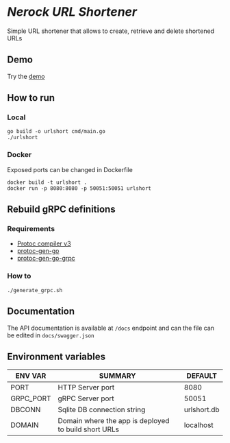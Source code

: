 # _Nerock URL Shortener_

Simple URL shortener that allows to create, retrieve and delete shortened URLs

## Demo
Try the [demo](https://nerock.dev/api/docs)

## How to run
### Local
```
go build -o urlshort cmd/main.go
./urlshort
```
### Docker
Exposed ports can be changed in Dockerfile
```
docker build -t urlshort .
docker run -p 8080:8080 -p 50051:50051 urlshort
```

## Rebuild gRPC definitions
### Requirements
- [Protoc compiler v3](https://grpc.io/docs/protoc-installation/)
- [protoc-gen-go](google.golang.org/protobuf/cmd/protoc-gen-go@v1.26)
- [protoc-gen-go-grpc](oogle.golang.org/grpc/cmd/protoc-gen-go-grpc@v1.1)
### How to
`./generate_grpc.sh`

## Documentation
The API documentation is available at `/docs` endpoint and can the file can be edited in `docs/swagger.json`

## Environment variables
|ENV VAR|SUMMARY|DEFAULT|
|-------|-------|-------|
|PORT|HTTP Server port|8080|
|GRPC_PORT|gRPC Server port|50051|
|DBCONN|Sqlite DB connection string|urlshort.db|
|DOMAIN|Domain where the app is deployed to build short URLs|localhost|